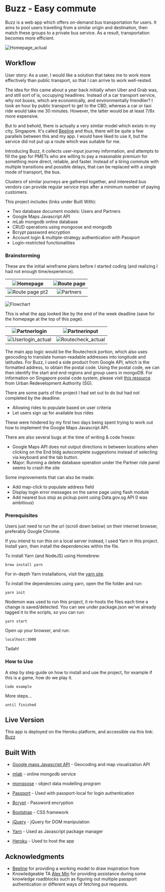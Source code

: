 # Buzz - Easy commute

Buzz is a web app which offers on-demand bus transportation for users. It aims to pool users travelling from a similar origin and destination, then match these groups to a private bus service. As a result, transportation becomes more efficient.

![Homepage_actual](/public/assets/pictures/Homepage_actual.png "Homepage_actual")

## Workflow

User story:
As a user,  I would like a solution that takes me to work more effectively than public transport, so that I can arrive to work well-rested.

The idea for this came about a year back initially when Uber and Grab was, and still sort of is, occupying headlines. Instead of a car transport service, why not buses, which are economically, and environmentally friendlier? I took an hour by public transport to get to the CBD, whereas a car or taxi ride would take me 30 minutes. However, the latter would be at least 7/8x more expensive.

But lo and behold, there is actually a very similar model which exists in my city, Singapore. It's called [Beeline](https://www.beeline.sg/) and thus, there will be quite a few parallels between this and my app. I would have liked to use it, but the service did not put up a route which was suitable for me.

Introducing Buzz, it collects user-input journey information, and attempts to fill the gap for PMETs who are willing to pay a reasonable premium for something more direct, reliable, and faster. Instead of a tiring commute with multiple transitions and possible delays, that can be replaced with a single mode of transport, the bus.

Clusters of similar journeys are gathered together, and interested bus vendors can provide regular service trips after a minimum number of paying customers.

This project includes (links under Built With):
  * Two database document models: Users and Partners
  * Google Maps Javascript API
  * mLab mongodb online database
  * CRUD operations using mongoose and mongodb
  * Bcrypt password encryption
  * Account login & multiple-strategy authentication with Passport
  * Login-restricted functionalities

### Brainstorming

These are the initial wireframe plans before I started coding (and realizing I had not enough time/experience).


![Homepage](/public/assets/pictures/Wireframe1.jpg "Homepage")  |  ![Route page](/public/assets/pictures/Wireframe2.jpg "Route page")
:------------------------------------------------:|:-------------------------------------------------:
![Route page pt2](/public/assets/pictures/Wireframe3.jpg "Route page pt 2")  |  ![Partners](/public/assets/pictures/Wireframe4.jpg "Partners")

![Flowchart](/public/assets/pictures/Flowchart.jpg "Flowchart")

This is what the app looked like by the end of the week deadline (save for the homepage at the top of this page).

![Partnerlogin](/public/assets/pictures/Partnerlogin_actual.png "Partnerlogin")  | ![Partnerinput](/public/assets/pictures/PartnerInput_actual.png "Partnerinput")
:------------------------------------------------:|:-------------------------------------------------:
![Userlogin_actual](/public/assets/pictures/Userlogin_actual.png "Userlogin_actual")  |  ![Routecheck_actual](/public/assets/pictures/Routecheck_actual.png "Routecheck_actual")

The main app logic would be the Routecheck portion, which also uses geocoding to translate human-readable addresses into longitude and latitudes. For Buzz, I used a side product from Google API, which is the formatted address, to obtain the postal code. Using the postal code, we can then identify the start and end regions and group users in mongoDB. For information on Singapore postal code system, please visit [this resource](https://www.ura.gov.sg/realEstateIIWeb/resources/misc/list_of_postal_districts.htm) from Urban Redevelopment Authority (SG).

There are some parts of the project I had set out to do but had not completed by the deadline:

  * Allowing rides to populate based on user criteria
  * Let users sign up for available bus rides

These were hindered by my first two days being spent trying to work out how to implement the Google Maps Javascript API.

There are also several bugs at the time of writing & code freeze:

  * Google Maps API does not output directions in between locations when clicking on the End bldg autocomplete suggestions instead of selecting via keyboard and the tab button.
  * Major: Running a delete database operation under the Partner ride panel seems to crash the site

Some improvements that can also be made:

  * Add map-click to populate address field
  * Display login error messages on the same page using flash module
  * Add nearest bus stop as pickup point using Data.gov.sg API (I was ambitious)


### Prerequisites

Users just need to run the url (scroll down below) on their internet browser, preferably Google Chrome.

If you intend to run this on a local server instead, I used Yarn in this project. Install yarn, then install the dependencies within the file.

To install Yarn (and NodeJS) using Homebrew:
```
brew install yarn
```
For in-depth Yarn installations, visit the [yarn site](https://yarnpkg.com/en/docs/install).

To install the dependencies using yarn, open the file folder and run:
```
yarn init
```

Nodemon was used to run this project, it re-hosts the files each time a change is saved/detected. You can see under package.json we've already tagged it to the scripts, so you can run:
```
yarn start
```

Open up your browser, and run:
```
localhost:3000
```
Tadah!

### How to Use

A step by step guide on how to install and use the project, for example if this is a game, how do we play it.


```
Code example
```

More steps...

```
until finished
```

## Live Version

This app is deployed on the Heroku platform, and accessible via this link: [Buzz](https://buzznearyou.herokuapp.com)


## Built With

* [Google maps Javascript API](https://developers.google.com/maps/documentation/javascript/) - Geocoding and map visualization API

* [mlab](https://mlab.com/) - online mongodb service

* [mongoose](http://mongoosejs.com/) - object data modelling program
* [Passport](https://www.npmjs.com/package/passport) - Used with passport-local for login authentication

* [Bcrypt](https://www.npmjs.com/package/bcrypt) - Password encryption

* [Bootstrap](http://getbootstrap.com/) - CSS framework

* [jQuery](http://jquery.com/) - jQuery for DOM manipulation

* [Yarn](http://yarnpkg.com/) - Used as Javascript package manager

* [Heroku](https://www.heroku.com/) - Used to host the app



## Acknowledgments

* [Beeline](https://www.beeline.sg/) for providing a working model to draw inspiration from
* Knowledgeable TA [Alex Min](https://github.com/alex-min) for providing assistance during some knowledge roadblocks such as figuring out multiple passport authentication or different ways of fetching put requests.
